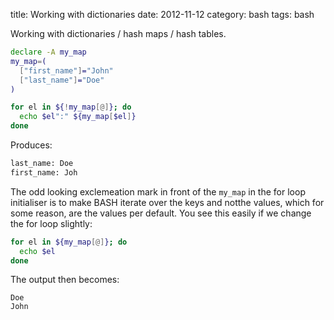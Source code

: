 title: Working with dictionaries
date:    2012-11-12
category: bash
tags: bash

Working with dictionaries / hash maps / hash tables.

```bash
declare -A my_map
my_map=(
  ["first_name"]="John"
  ["last_name"]="Doe"
)

for el in ${!my_map[@]}; do
  echo $el":" ${my_map[$el]}
done
```

Produces:


```bash
last_name: Doe
first_name: Joh
```


The odd looking exclemeation mark in front of the
```my_map``` in the for loop initialiser is to make BASH iterate over
the keys and notthe values, which for some
reason, are the values per default. You see this easily if we
change the for loop slightly:

```bash
for el in ${my_map[@]}; do
  echo $el
done
```

The output then becomes:

```
Doe
John
```




